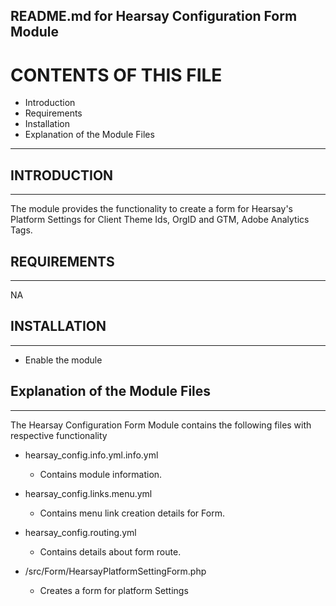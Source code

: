 README.md for Hearsay Configuration Form Module
-------------------------------------

# CONTENTS OF THIS FILE

  - Introduction
  - Requirements
  - Installation
  - Explanation of the Module Files

---------------------

## INTRODUCTION
------------

The module provides the functionality to create a form for Hearsay's Platform Settings for Client Theme Ids, OrgID and GTM, Adobe Analytics Tags.


## REQUIREMENTS
------------

NA


## INSTALLATION
------------

- Enable the module


## Explanation of the Module Files
--------------------------------

The Hearsay Configuration Form Module contains the following files with respective functionality

- hearsay_config.info.yml.info.yml
  - Contains module information.

- hearsay_config.links.menu.yml
  - Contains menu link creation details for Form.

- hearsay_config.routing.yml
  - Contains details about form route.

- /src/Form/HearsayPlatformSettingForm.php
  - Creates a form for platform Settings
